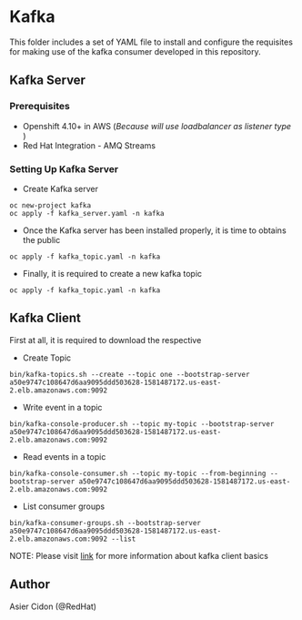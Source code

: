 # Kafka 

This folder includes a set of YAML file to install and configure the requisites for making use of the kafka consumer developed in this repository.

## Kafka Server

### Prerequisites

- Openshift 4.10+ in AWS (*Because will use loadbalancer as listener type* )
- Red Hat Integration - AMQ Streams

### Setting Up Kafka Server

- Create Kafka server

```$bash
oc new-project kafka
oc apply -f kafka_server.yaml -n kafka
```

- Once the Kafka server has been installed properly, it is time to obtains the public 

```$bash
oc apply -f kafka_topic.yaml -n kafka
```

- Finally, it is required to create a new kafka topic

```$bash
oc apply -f kafka_topic.yaml -n kafka
```

## Kafka Client

First at all, it is required to download the respective 

- Create Topic

```$bash
bin/kafka-topics.sh --create --topic one --bootstrap-server a50e9747c108647d6aa9095ddd503628-1581487172.us-east-2.elb.amazonaws.com:9092
```

- Write event in a topic

```$bash
bin/kafka-console-producer.sh --topic my-topic --bootstrap-server a50e9747c108647d6aa9095ddd503628-1581487172.us-east-2.elb.amazonaws.com:9092
```

- Read events in a topic

```$bash
bin/kafka-console-consumer.sh --topic my-topic --from-beginning --bootstrap-server a50e9747c108647d6aa9095ddd503628-1581487172.us-east-2.elb.amazonaws.com:9092
```

- List consumer groups

```$bash
bin/kafka-consumer-groups.sh --bootstrap-server a50e9747c108647d6aa9095ddd503628-1581487172.us-east-2.elb.amazonaws.com:9092 --list
```

NOTE: Please visit [link](https://kafka.apache.org/quickstart) for more information about kafka client basics

## Author

Asier Cidon (@RedHat)
